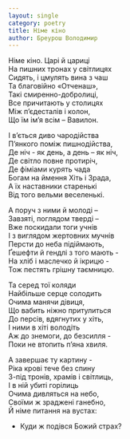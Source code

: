 ```yaml
---
layout: single
category: poetry
title: Німе кіно
author: Бреурош Володимир
---
```


Німе кіно. Царі й цариці   
На пишних тронах у світлицях   
Сидять, і цмулять вина з чаш   
Та благовійно «Отченаш»,   
Такі смиренно-добролиці,   
Все причитають у столицях   
Між п’єдесталів і колон,   
Що їм ім’я всім – Вавилон.   

І в’ється диво чародійства   
П’янкого поміж пишнодійства,   
Де ніч - як день, а день – як ніч,   
Де світло повне протиріч,   
Де фіміами курять чада   
Богам на ймення Хіть і Зрада,   
А їх наставники старенькі   
Від того вельми веселенькі.   

А поруч з ними й молоді –   
Завзяті, поглядом тверді –   
Вже поскидали тоги учнів   
І з виглядом жертовних мучнів   
Персти до неба підіймають,   
Ґешефти й гендлі з того мають -   
На хліб і маслечко й ікрицю -   
Тож пестять грішну таємницю.   

Та серед тої коляди   
Найбільше серце солодить   
Очима манячи дівиця,   
Що вабить ніжно притулиться   
До персів, вдягнутих у хіть,   
І ними в хіті володіть   
Аж до знемоги, до безсилля -   
Поки не втопить п’яна хвиля.   

А завершає ту картину -   
Ріка крові тече без спину   
З-під тронів, храмів і світлиць,   
І в ній убиті горілиць   
Очима дивляться на небо,   
Своїми ж зраджені ганебно,   
Й німе питання на вустах:   
- Куди ж подівся Божий страх?   
